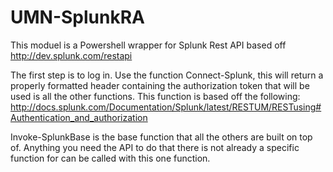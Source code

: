 # UMN-SplunkRA
This moduel is a Powershell wrapper for Splunk Rest API based off http://dev.splunk.com/restapi

The first step is to log in.  Use the function Connect-Splunk, this will return a properly formatted header containing the authorization token that will be used is all the other functions.
This function is based off the following: http://docs.splunk.com/Documentation/Splunk/latest/RESTUM/RESTusing#Authentication_and_authorization

Invoke-SplunkBase is the base function that all the others are built on top of.  Anything you need the API to do that there is not already a specific function for can be called with this one function.

